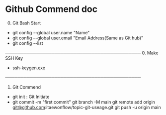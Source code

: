 # Github Commend doc

0. Git Bash Start
- git config --global user.name "Name"
- git config –-global user.email "Email Address(Same as Git hub)"
- git config --list

────────────────────────────────────────────
0. Make SSH Key
- ssh-keygen.exe  

────────────────────────────────────────────
1. Git Commend
- git init : Git Initiate
- git commit -m "first commit"
git branch -M main
git remote add origin git@github.com:itaewonflow/topic-git-useage.git
git push -u origin main
